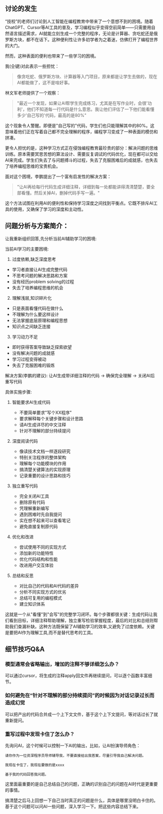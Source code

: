 
## 讨论的发生

“技校”的老师们讨论到人工智能在编程教育中带来了一个意想不到的困境。随着ChatGPT、Cursor等AI工具的普及，学习编程似乎变得空前简单——只需要用自然语言描述需求，AI就能立刻生成一个完整的程序，无论是计算器、贪吃蛇还是俄罗斯方块，都不在话下。这种便利性让许多初学者为之着迷，仿佛打开了编程世界的大门。

然而，这种表面的便利也带来了一些学习的困境。

我(仝键)对此表示一些担忧：

>像贪吃蛇、俄罗斯方块、计算器等入门项目，原来都是让学生去做的，现在AI都能做了，这不是啥好事。
 
林文军老师提供了一个观察：

>"最近一个发现，如果让AI帮学生完成练习，尤其是在写作业时，会很'功利'，他们不知道每一行代码是什么意思。我让他们评估了一下他们能看懂多少'自己写的'代码，最高的是80%"

这个现象令人警醒。即便是"自己写的"代码，学生们也只能理解其中的80%。这意味着他们正在写着自己都不完全理解的程序，编程学习变成了一种表面的模仿和拼凑。

更令人担忧的是，这种学习方式正在侵蚀编程教育最珍贵的部分：解决问题的思维训练。原本需要冥思苦想的算法设计、需要反复调试的代码优化，现在都可以交给AI来完成。学生们失去了与问题搏斗的过程，失去了克服困难后的成就感，也失去了培养编程思维的宝贵机会。

面对这个困境，李鹏提出了一个富有启发性的解决方案：

>"让AI再给每行代码生成详细注释，详细到每一处都能讲得清清楚楚，要全部看懂。然后关掉AI，删掉代码手写一遍。"

这个方法试图在利用AI的便利性和保持学习深度之间找到平衡点。它既不排斥AI工具的使用，又确保了学习的深度和主动性。

## 问题分析与方案简介：

让我重新组织回答,先分析当前AI辅助学习的困境:

当前AI学习的主要困境:

1. 过度依赖,缺乏深度思考
- 学习者直接让AI生成完整代码
- 不思考问题的解决思路和方案
- 没有经历problem solving的过程
- 失去了培养编程思维的机会

2. 理解浅层,知识碎片化
- 只是表面看懂代码在做什么
- 不理解为什么要这样设计
- 无法掌握底层原理和编程思想
- 知识点之间缺乏连接

3. 学习动力不足
- 即时获得答案导致缺乏探索欲望
- 没有解决问题的成就感
- 学习过程变得被动
- 失去了克服困难的锻炼

解决方案(李鹏的建议):
让AI生成带详细注释的代码 → 确保完全理解 → 关闭AI后重写代码

具体实施步骤:

1. 智能要求AI生成代码
   - 不要简单要求"写个XX程序"
   - 要求解释每个关键步骤和设计思路
   - 请AI生成详尽的中文注释
   - 针对不理解的部分持续提问

2. 深度阅读代码
   - 像读技术文档一样逐段研究
   - 特别关注程序的整体架构
   - 理解每个功能模块的作用
   - 搞清楚关键算法的实现原理
   - 记录重要的设计思路和技巧

3. 独立重写代码
   - 完全关闭AI工具
   - 删除原有代码
   - 凭理解重新编写
   - 遇到困难时先自我提问
   - 实在想不起来可以查看笔记
   - 避免直接复制原代码

4. 优化和改进
   - 尝试使用不同的实现方式
   - 添加新的功能特性
   - 优化代码结构和性能
   - 改进用户交互体验

5. 总结和反思
   - 对比自己的代码和AI代码的差异
   - 分析不同实现方式的优劣
   - 总结可复用的编程模式
   - 建立知识体系

这就是一个从"看懂"到"会写"的完整学习闭环。每个步骤都很关键：生成代码让我们看到目标，详细注释帮助理解，独立重写检验掌握程度，最后的对比和总结则帮助我们查漏补缺。这种方法既保留了AI辅助学习的效率,又避免了过度依赖。关键是要把AI作为理解工具,而不是替代思考的工具。


## 细节技巧Q&A

### 模型通常会省略输出，增加的注释不够详细怎么办？

可以通过cursor，将生成的注释apply回文件再继续提问，可以逐个函数丰富细节。

### 如何避免在“针对不理解的部分持续提问”的时候因为对话记录过长而造成幻觉

可以把产出的代码合并成一个上下文文件，基于这个上下文提问，等对话过长了就重新提问。

### 重写过程中发现卡住了怎么办？

先询问AI，这个时候可以控制一下AI的输出，比如，让AI扮演导师角色：

```
请你作为一位资深程序员导师辅导我，不要直接给出我答案，尽量引导我自己解决问题。

我现在卡住了，我现在要做的是xxxx

基于我的代码回答我问题。
```

这里面最重要的是自己总结自己的问题，正确的识别自己的问题在AI时代是更重要的事情。

搞清楚之后马上回想一下自己当时真正的问题是什么，具体是哪里没明白卡住的。基于这个问题可以问AI一些问题，深入学习一下。把这些内容总结下来。